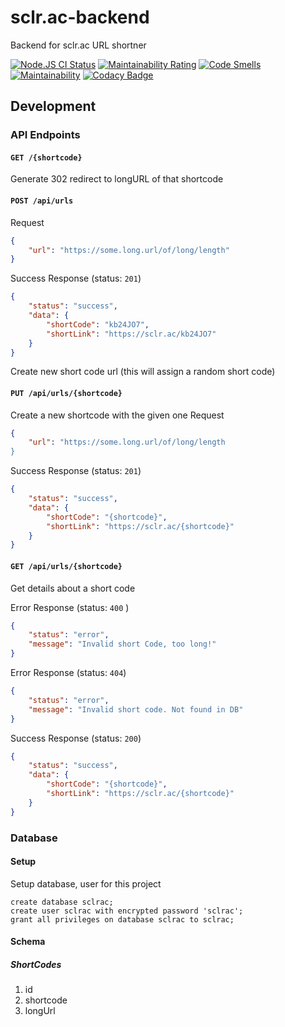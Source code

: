 # sclr.ac-backend
Backend for sclr.ac URL shortner 

[![Node.JS CI Status](https://github.com/scaleracademy/sclr.ac-backend/actions/workflows/node.js.yml/badge.svg)](https://github.com/scaleracademy/sclr.ac-backend/actions/workflows/node.js.yml)
[![Maintainability Rating](https://sonarcloud.io/api/project_badges/measure?project=scaleracademy_sclr.ac-backend&metric=sqale_rating)](https://sonarcloud.io/dashboard?id=scaleracademy_sclr.ac-backend)
[![Code Smells](https://sonarcloud.io/api/project_badges/measure?project=scaleracademy_sclr.ac-backend&metric=code_smells)](https://sonarcloud.io/dashboard?id=scaleracademy_sclr.ac-backend)
[![Maintainability](https://api.codeclimate.com/v1/badges/0a5878b3269471925751/maintainability)](https://codeclimate.com/github/scaleracademy/sclr.ac-backend/maintainability)
[![Codacy Badge](https://app.codacy.com/project/badge/Grade/3273a2cb0cd64893bf40886460fc0fa9)](https://www.codacy.com/gh/scaleracademy/sclr.ac-backend/dashboard?utm_source=github.com&amp;utm_medium=referral&amp;utm_content=scaleracademy/sclr.ac-backend&amp;utm_campaign=Badge_Grade)

## Development 

### API Endpoints 

#### `GET /{shortcode}`

Generate 302 redirect to longURL of that shortcode  

#### `POST /api/urls` 
Request 
```json
{
    "url": "https://some.long.url/of/long/length"
}
```

Success Response (status: `201`)
```json 
{
    "status": "success", 
    "data": {
        "shortCode": "kb24JO7",
        "shortLink": "https://sclr.ac/kb24JO7"
    }
}
```

Create new short code url (this will assign a random short code)

#### `PUT /api/urls/{shortcode}`
Create a new shortcode with the given one 
Request 
```json
{
    "url": "https://some.long.url/of/long/length
}
```

Success Response (status: `201`)
```json 
{
    "status": "success", 
    "data": {
        "shortCode": "{shortcode}",
        "shortLink": "https://sclr.ac/{shortcode}"
    }
}
```


#### `GET /api/urls/{shortcode}`
Get details about a short code 

Error Response (status: `400` ) 
```json
{
    "status": "error",
    "message": "Invalid short Code, too long!"
}
```

Error Response (status: `404`) 
```json
{
    "status": "error",
    "message": "Invalid short code. Not found in DB"
}
```

Success Response (status: `200`)
```json 
{
    "status": "success", 
    "data": {
        "shortCode": "{shortcode}",
        "shortLink": "https://sclr.ac/{shortcode}"
    }
}
```

### Database 

#### Setup 

Setup database, user for this project

```postgres
create database sclrac; 
create user sclrac with encrypted password 'sclrac';
grant all privileges on database sclrac to sclrac;
```

#### Schema 

##### ShortCodes 

1. id 
2. shortcode
3. longUrl 
